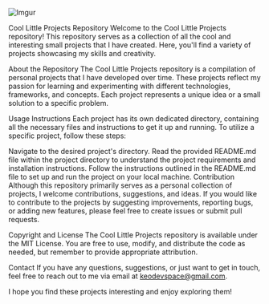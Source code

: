 
![Imgur](https://i.imgur.com/BpAKWMN.png)


Cool Little Projects Repository
Welcome to the Cool Little Projects repository! This repository serves as a collection of all the cool and interesting small projects that I have created. Here, you'll find a variety of projects showcasing my skills and creativity.

About the Repository
The Cool Little Projects repository is a compilation of personal projects that I have developed over time. These projects reflect my passion for learning and experimenting with different technologies, frameworks, and concepts. Each project represents a unique idea or a small solution to a specific problem.

Usage Instructions
Each project has its own dedicated directory, containing all the necessary files and instructions to get it up and running. To utilize a specific project, follow these steps:

Navigate to the desired project's directory.
Read the provided README.md file within the project directory to understand the project requirements and installation instructions.
Follow the instructions outlined in the README.md file to set up and run the project on your local machine.
Contribution
Although this repository primarily serves as a personal collection of projects, I welcome contributions, suggestions, and ideas. If you would like to contribute to the projects by suggesting improvements, reporting bugs, or adding new features, please feel free to create issues or submit pull requests.

Copyright and License
The Cool Little Projects repository is available under the MIT License. You are free to use, modify, and distribute the code as needed, but remember to provide appropriate attribution.

Contact
If you have any questions, suggestions, or just want to get in touch, feel free to reach out to me via email at keodevspace@gmail.com.

I hope you find these projects interesting and enjoy exploring them!
